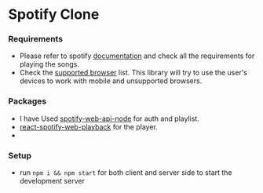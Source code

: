 # Spotify Clone

### Requirements
- Please refer to spotify [documentation](https://developer.spotify.com/documentation/web-playback-sdk/) and check all the requirements for playing the songs.
- Check the [supported browser](https://developer.spotify.com/documentation/web-playback-sdk/#supported-browsers) list. This library will try to use the user's devices to work with mobile and unsupported browsers.

### Packages 
- I have Used [spotify-web-api-node](https://www.npmjs.com/package/spotify-web-api-node) for auth and playlist.
- [react-spotify-web-playback](https://www.npmjs.com/package/react-spotify-web-playback) for the player.
- 

### Setup
- run ```npm i && npm start``` for both client and server side to start the development server
